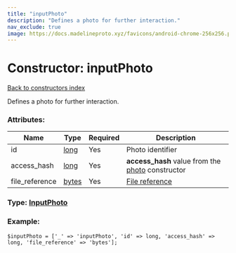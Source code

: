 ```yaml
---
title: "inputPhoto"
description: "Defines a photo for further interaction."
nav_exclude: true
image: https://docs.madelineproto.xyz/favicons/android-chrome-256x256.png
---
```

# Constructor: inputPhoto  
[Back to constructors index](/API_docs/constructors/index.html)



Defines a photo for further interaction.

### Attributes:

| Name     |    Type       | Required | Description |
|----------|---------------|----------|-------------|
|id|[long](/API_docs/types/long.html) | Yes|Photo identifier|
|access\_hash|[long](/API_docs/types/long.html) | Yes|**access\_hash** value from the [photo](../constructors/photo.html) constructor|
|file\_reference|[bytes](/API_docs/types/bytes.html) | Yes|[File reference](https://core.telegram.org/api/file_reference)|



### Type: [InputPhoto](/API_docs/types/InputPhoto.html)


### Example:

```
$inputPhoto = ['_' => 'inputPhoto', 'id' => long, 'access_hash' => long, 'file_reference' => 'bytes'];
```  
